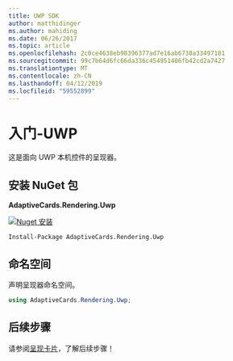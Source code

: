 ```yaml
---
title: UWP SDK
author: matthidinger
ms.author: mahiding
ms.date: 06/26/2017
ms.topic: article
ms.openlocfilehash: 2c0ce4638eb98396377ad7e16ab6738a33497181
ms.sourcegitcommit: 99c7b64d6fc66da336c454951406fb42cd2a7427
ms.translationtype: MT
ms.contentlocale: zh-CN
ms.lasthandoff: 04/12/2019
ms.locfileid: "59552899"
---
```

# <a name="getting-started---uwp"></a>入门-UWP

这是面向 UWP 本机控件的呈现器。

## <a name="install-nuget-package"></a>安装 NuGet 包

**AdaptiveCards.Rendering.Uwp**

[![Nuget 安装](https://img.shields.io/nuget/vpre/AdaptiveCards.Rendering.Uwp.svg)](https://www.nuget.org/packages/AdaptiveCards.Rendering.Uwp)

```console
Install-Package AdaptiveCards.Rendering.Uwp
```

## <a name="namespace"></a>命名空间

声明呈现器命名空间。

```csharp
using AdaptiveCards.Rendering.Uwp;
```

## <a name="next-steps"></a>后续步骤

请参阅[呈现卡片](render-a-card.md)，了解后续步骤！